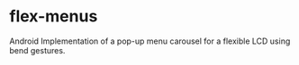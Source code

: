 # flex-menus
Android Implementation of a pop-up menu carousel for a flexible LCD using bend gestures.
